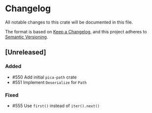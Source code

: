 # Changelog

All notable changes to this crate will be documented in this file.

The format is based on [Keep a Changelog](https://keepachangelog.com/en/1.0.0/),
and this project adheres to [Semantic Versioning](https://semver.org/spec/v2.0.0.html).

## [Unreleased]

### Added

- #550 Add initial `pica-path` crate
- #551 Implement `Deserialize` for `Path`

### Fixed

- #555 Use `first()` instead of `iter().next()`
